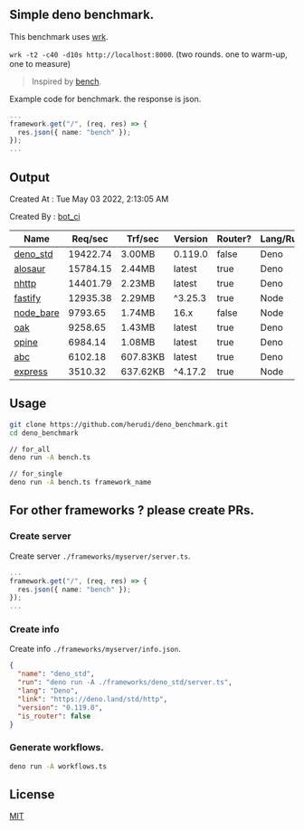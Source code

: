 ## Simple deno benchmark.
This benchmark uses [wrk](https://github.com/wg/wrk).

`wrk -t2 -c40 -d10s http://localhost:8000`. (two rounds. one to warm-up, one to measure)

> Inspired by [bench](https://github.com/denosaurs/bench).

Example code for benchmark. the response is json.
```ts
...
framework.get("/", (req, res) => {
  res.json({ name: "bench" });
});
...
```

## Output
Created At : Tue May 03 2022, 2:13:05 AM

Created By : [bot_ci](https://github.com/herudi/deno_benchmarks/commits?author=github-actions%5Bbot%5D)

|Name|Req/sec|Trf/sec|Version|Router?|Lang/Runtime|
|----|----|----|----|----|----|
|[deno_std](https://deno.land/std/http)|19422.74|3.00MB|0.119.0|false|Deno|
|[alosaur](https://github.com/alosaur/alosaur)|15784.15|2.44MB|latest|true|Deno|
|[nhttp](https://github.com/nhttp/nhttp)|14401.79|2.23MB|latest|true|Deno|
|[fastify](https://github.com/fastify/fastify)|12935.38|2.29MB|^3.25.3|true|Node|
|[node_bare](https://nodejs.org)|9793.65|1.74MB|16.x|false|Node|
|[oak](https://github.com/oakserver/oak)|9258.65|1.43MB|latest|true|Deno|
|[opine](https://github.com/cmorten/opine)|6984.14|1.08MB|latest|true|Deno|
|[abc](https://deno.land/x/abc)|6102.18|607.83KB|latest|true|Deno|
|[express](https://github.com/expressjs/express)|3510.32|637.62KB|^4.17.2|true|Node|


## Usage
```bash
git clone https://github.com/herudi/deno_benchmark.git
cd deno_benchmark

// for_all
deno run -A bench.ts

// for_single
deno run -A bench.ts framework_name
```
## For other frameworks ? please create PRs.
### Create server
Create server `./frameworks/myserver/server.ts`.
```ts
...
framework.get("/", (req, res) => {
  res.json({ name: "bench" });
});
...
```
### Create info
Create info `./frameworks/myserver/info.json`.
```json
{
  "name": "deno_std",
  "run": "deno run -A ./frameworks/deno_std/server.ts",
  "lang": "Deno",
  "link": "https://deno.land/std/http",
  "version": "0.119.0",
  "is_router": false
}
```
### Generate workflows.
```bash
deno run -A workflows.ts
```
## License

[MIT](LICENSE)

